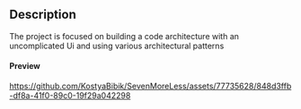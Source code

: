 ## Description
 
The project is focused on building a code architecture with an uncomplicated Ui and using various architectural patterns



#### Preview

https://github.com/KostyaBibik/SevenMoreLess/assets/77735628/848d3ffb-df8a-41f0-89c0-19f29a042298


